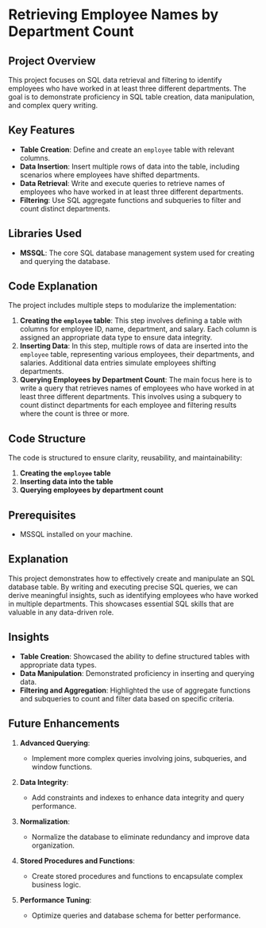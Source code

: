 # Retrieving Employee Names by Department Count

## Project Overview  
This project focuses on SQL data retrieval and filtering to identify employees who have worked in at least three different departments. The goal is to demonstrate proficiency in SQL table creation, data manipulation, and complex query writing.

## Key Features  
- **Table Creation**: Define and create an `employee` table with relevant columns.
- **Data Insertion**: Insert multiple rows of data into the table, including scenarios where employees have shifted departments.
- **Data Retrieval**: Write and execute queries to retrieve names of employees who have worked in at least three different departments.
- **Filtering**: Use SQL aggregate functions and subqueries to filter and count distinct departments.

## Libraries Used  
- **MSSQL**: The core SQL database management system used for creating and querying the database.

## Code Explanation  
The project includes multiple steps to modularize the implementation:
1. **Creating the `employee` table**: This step involves defining a table with columns for employee ID, name, department, and salary. Each column is assigned an appropriate data type to ensure data integrity.
2. **Inserting Data**: In this step, multiple rows of data are inserted into the `employee` table, representing various employees, their departments, and salaries. Additional data entries simulate employees shifting departments.
3. **Querying Employees by Department Count**: The main focus here is to write a query that retrieves names of employees who have worked in at least three different departments. This involves using a subquery to count distinct departments for each employee and filtering results where the count is three or more.

## Code Structure  
The code is structured to ensure clarity, reusability, and maintainability:
1. **Creating the `employee` table**
2. **Inserting data into the table**
3. **Querying employees by department count**

## Prerequisites  
- MSSQL installed on your machine.

## Explanation  
This project demonstrates how to effectively create and manipulate an SQL database table. By writing and executing precise SQL queries, we can derive meaningful insights, such as identifying employees who have worked in multiple departments. This showcases essential SQL skills that are valuable in any data-driven role.

## Insights  
- **Table Creation**: Showcased the ability to define structured tables with appropriate data types.
- **Data Manipulation**: Demonstrated proficiency in inserting and querying data.
- **Filtering and Aggregation**: Highlighted the use of aggregate functions and subqueries to count and filter data based on specific criteria.

## Future Enhancements

1. **Advanced Querying**:
   - Implement more complex queries involving joins, subqueries, and window functions.

2. **Data Integrity**:
   - Add constraints and indexes to enhance data integrity and query performance.

3. **Normalization**:
   - Normalize the database to eliminate redundancy and improve data organization.

4. **Stored Procedures and Functions**:
   - Create stored procedures and functions to encapsulate complex business logic.

5. **Performance Tuning**:
   - Optimize queries and database schema for better performance.
